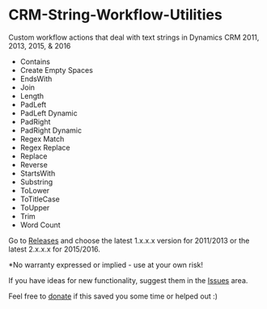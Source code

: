 # CRM-String-Workflow-Utilities
Custom workflow actions that deal with text strings in Dynamics CRM 2011, 2013, 2015, & 2016

* Contains
* Create Empty Spaces
* EndsWith
* Join
* Length
* PadLeft
* PadLeft Dynamic
* PadRight
* PadRight Dynamic
* Regex Match
* Regex Replace
* Replace
* Reverse
* StartsWith
* Substring
* ToLower
* ToTitleCase
* ToUpper
* Trim
* Word Count

Go to [Releases](https://github.com/jlattimer/CRM-String-Workflow-Utilities/releases) and choose the latest 1.x.x.x version for 2011/2013 or the latest 2.x.x.x for 2015/2016.

*No warranty expressed or implied - use at your own risk!

If you have ideas for new functionality, suggest them in the [Issues](https://github.com/jlattimer/CRM-String-Workflow-Utilities/issues) area.

Feel free to [donate](https://paypal.me/JLattimer) if this saved you some time or helped out :)
